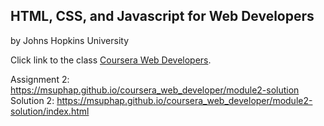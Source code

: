## HTML, CSS, and Javascript for Web Developers
by Johns Hopkins University



Click link to the class [Coursera Web Developers](https://www.coursera.org/learn/html-css-javascript-for-web-developers/home/welcome).

Assignment 2: https://msuphap.github.io/coursera_web_developer/module2-solution
Solution 2: https://msuphap.github.io/coursera_web_developer/module2-solution/index.html
